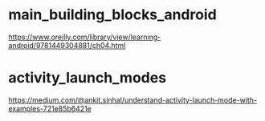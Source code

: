 # main_building_blocks_android
https://www.oreilly.com/library/view/learning-android/9781449304881/ch04.html

# activity_launch_modes
https://medium.com/@ankit.sinhal/understand-activity-launch-mode-with-examples-721e85b6421e